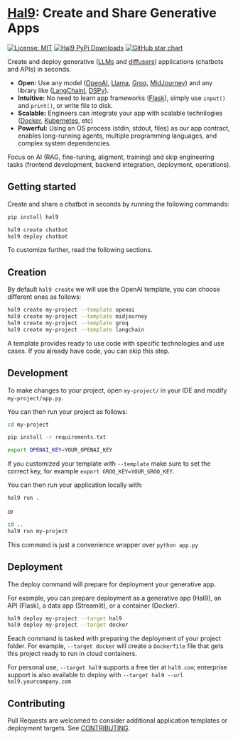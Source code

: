 # [Hal9](https://hal9.com/): Create and Share Generative Apps

[![License: MIT](https://img.shields.io/badge/License-MIT-yellow.svg)](https://opensource.org/licenses/MIT)
[![Hal9 PyPi Downloads](https://img.shields.io/pypi/dm/hal9?label=PyPI)](https://pypistats.org/packages/hal9)
[![GitHub star chart](https://img.shields.io/github/stars/hal9ai/hal9?style=flat-square)](https://star-history.com/#hal9ai/hal9)

Create and deploy generative ([LLMs](https://github.com/Hannibal046/Awesome-LLM) and [diffusers](https://github.com/huggingface/diffusers)) applications (chatbots and APIs) in seconds.
- **Open:** Use any model ([OpenAI](https://platform.openai.com/docs/api-reference/introduction), [Llama](https://ai.meta.com/blog/5-steps-to-getting-started-with-llama-2/), [Groq](https://docs.api.groq.com/md/tutorials/python.groqapi.html), [MidJourney](https://docs.imagineapi.dev/en)) and any library like ([LangChainl](https://python.langchain.com/v0.1/docs/get_started/quickstart/), [DSPy](https://dspy-docs.vercel.app/docs/quick-start/installation)).
- **Intuitive:** No need to learn app frameworks ([Flask](https://flask.palletsprojects.com/en/3.0.x/quickstart/)), simply use `input()` and `print()`, or write file to disk.
- **Scalable:** Engineers can integrate your app with scalable technilogies ([Docker](https://www.docker.com/), [Kubernetes](https://kubernetes.io/), etc)
- **Powerful:** Using an OS process (stdin, stdout, files) as our app contract, enables long-running agents, multiple programming languages, and complex system dependencies.

Focus on AI (RAG, fine-tuning, aligment, training) and skip engineering tasks (frontend development, backend integration, deployment, operations).

## Getting started

Create and share a chatbot in seconds by running the following commands:

```bash
pip install hal9

hal9 create chatbot
hal9 deploy chatbot
```

To customize further, read the following sections.

## Creation

By default `hal9 create` we will use the OpenAI template, you can choose different ones as follows:

```bash
hal9 create my-project --template openai
hal9 create my-project --template midjourney
hal9 create my-project --template groq
hal9 create my-project --template langchain
```

A template provides ready to use code with specific technologies and use cases. If you already have code, you can skip this step.

## Development

To make changes to your project, open `my-project/` in your IDE and modify `my-project/app.py`.

You can then run your project as follows:

```bash
cd my-project

pip install -r requirements.txt

export OPENAI_KEY=YOUR_OPENAI_KEY
```

If you customized your template with `--template` make sure to set the correct key, for example `export GROQ_KEY=YOUR_GROQ_KEY`.

You can then run your application locally with:

```bash
hal9 run .
```

or

```bash
cd ..
hal9 run my-project
```

This command is just a convenience wrapper over `python app.py`

## Deployment

The deploy command will prepare for deployment your generative app.

For example, you can prepare deployment as a generative app (Hal9), an API (Flask), a data app (Streamlit), or a container (Docker).

```bash
hal9 deploy my-project --target hal9
hal9 deploy my-project --target docker
```

Eeach command is tasked with preparing the deployment of your project folder. For example, `--target docker` will create a `Dockerfile` file that gets this project ready to run in cloud containers.

For personal use, `--target hal9` supports a free tier at `hal9.com`; enterprise support is also available to deploy with `--target hal9 --url hal9.yourcompany.com`

## Contributing

Pull Requests are welcomed to consider additional application templates or deployment targets. See [CONTRIBUTING](CONTRIBUTING).

